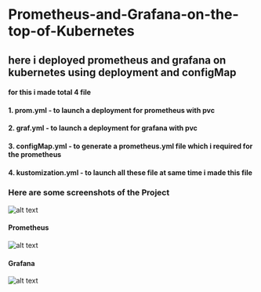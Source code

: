 # Prometheus-and-Grafana-on-the-top-of-Kubernetes

## here i deployed prometheus and grafana on kubernetes using deployment and configMap  

#### for this i made total 4 file
#### 1. prom.yml - to launch a deployment for prometheus with pvc
#### 2. graf.yml - to launch a deployment for grafana with pvc
#### 3. configMap.yml - to generate a prometheus.yml file which i required for the prometheus
#### 4. kustomization.yml - to launch all these file at same time i made this file

### Here are some screenshots of the Project
![alt text](https://github.com/zerocool-11/promentheus-and-grafana-on-the-top-of-kubernetes/blob/master/images/task-5-kube.png)

#### Prometheus
![alt text](https://github.com/zerocool-11/promentheus-and-grafana-on-the-top-of-kubernetes/blob/master/images/t5-promm.png)

#### Grafana
![alt text](https://github.com/zerocool-11/promentheus-and-grafana-on-the-top-of-kubernetes/blob/master/images/t5-graf.png)
